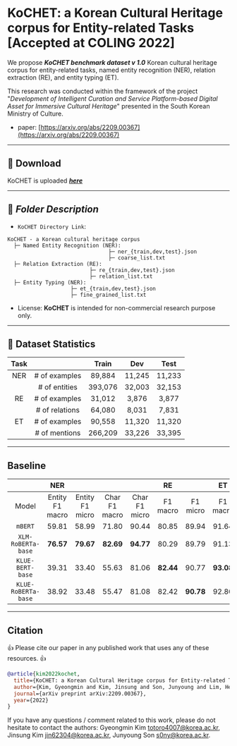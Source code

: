 # KoCHET: a Korean Cultural Heritage corpus for Entity-related Tasks [Accepted at COLING 2022]

We propose _**KoCHET benchmark dataset v 1.0**_ Korean cultural heritage corpus for entity-related tasks, named entity recognition (NER), relation extraction (RE), and entity typing (ET).

This research was conducted within the framework of the project "_Development of Intelligent Curation and Service Platform-based Digital Asset for Immersive Cultural Heritage_" presented in the South Korean Ministry of Culture.

- paper: [https://arxiv.org/abs/2209.00367](https://arxiv.org/abs/2209.00367)


------------------------------------------
## :mag_right: Download 

KoCHET is uploaded ***[**here**](https://drive.google.com/drive/folders/1E-jAQ8wmoPFRNJAtBPfya1KyK3jUq3XS?usp=sharing)***

------------------------------------------
## :open_file_folder: ***Folder Description***

- ```KoCHET Directory Link```: 

```
KoCHET - a Korean cultural heritage corpus
  ├─ Named Entity Recognition (NER):
                                ├─ ner_{train,dev,test}.json
                                ├─ coarse_list.txt
  ├─ Relation Extraction (RE):
                          ├─ re_{train,dev,test}.json
                          ├─ relation_list.txt
  ├─ Entity Typing (NER):
                    ├─ et_{train,dev,test}.json
                    ├─ fine_grained_list.txt
```

- License: **KoCHET** is intended for non-commercial research purpose only.


------------------------------------------
## :bookmark_tabs: Dataset Statistics

| Task |                |  Train  |   Dev  |  Test  |
|:----:|:--------------:|:-------:|:------:|:------:|
|  NER | # of examples  |  89,884 | 11,245 | 11,233 |
|      | # of entities  | 393,076 | 32,003 | 32,153 |
|  RE  | # of examples  |  31,012 |  3,876 |  3,877 |
|      | # of relations |  64,080 |  8,031 |  7,831 |
|  ET  | # of examples  |  90,558 | 11,320 | 11,320 |
|      | # of mentions  | 266,209 | 33,226 | 33,395 |


------------------------------------------
## Baseline

|                     |       NER       |                 |               |               |    RE     |           |    ET     |           |
|:-------------------:|:---------------:|:---------------:|:-------------:|:-------------:|:---------:|:---------:|:---------:|:---------:|
|        Model        | Entity F1 macro | Entity F1 micro | Char F1 macro | Char F1 micro | F1 macro  | F1 micro  | F1 macro  | F1 micro  |
| `mBERT`             |      59.81      |      58.99      |     71.80     |     90.44     |   80.85   |   89.94   |   91.64   |   91.60   |
| `XLM-RoBERTa-base`  |    **76.57**    |    **79.67**    |   **82.69**   |   **94.77**   |   80.29   |   89.79   |   91.13   |   91.00   |
| `KLUE-BERT-base`    |      39.31      |      33.40      |     55.63     |     81.06     | **82.44** |   90.77   | **93.08** | **93.02** |
| `KLUE-RoBERTa-base` |      38.92      |      33.48      |     55.47     |     81.08     |   82.42   | **90.78** |   92.80   |   92.84   |


------------------------------------------
## Citation

:thumbsup: Please cite our paper in any published work that uses any of these resources. :thumbsup:

~~~bibtex
@article{kim2022kochet,
  title={KoCHET: a Korean Cultural Heritage corpus for Entity-related Tasks},
  author={Kim, Gyeongmin and Kim, Jinsung and Son, Junyoung and Lim, Heuiseok},
  journal={arXiv preprint arXiv:2209.00367},
  year={2022}
}
~~~

If you have any questions / comment related to this work, please do not hesitate to contact the authors: Gyeongmin Kim <totoro4007@korea.ac.kr>, Jinsung Kim <jin62304@korea.ac.kr>, Junyoung Son <s0ny@korea.ac.kr>.
